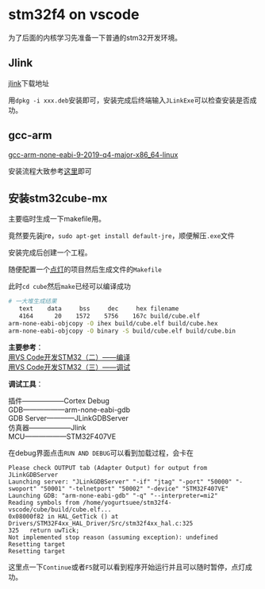 # stm32f4 on vscode

为了后面的内核学习先准备一下普通的stm32开发环境。
 
## Jlink

[jlink](https://www.segger.com/downloads/jlink#J-LinkSoftwareAndDocumentationPackBeta)下载地址

用`dpkg -i xxx.deb`安装即可，安装完成后终端输入`JLinkExe`可以检查安装是否成功。

## gcc-arm

[gcc-arm-none-eabi-9-2019-q4-major-x86_64-linux](https://developer.arm.com/tools-and-software/open-source-software/developer-tools/gnu-toolchain/gnu-rm/downloads)

安装流程大致参考[这里](https://www.cnblogs.com/fymeng/p/11637642.html)即可

## 安装stm32cube-mx

主要临时生成一下makefile用。

竟然要先装jre，`sudo apt-get install default-jre`，顺便解压`.exe`文件

安装完成后创建一个工程。

随便配置一个[点灯](https://blog.csdn.net/Aa_lihua/article/details/88087202)的项目然后生成文件的`Makefile`

此时`cd cube`然后`make`已经可以编译成功

```bash
# 一大堆生成结果
   text    data     bss     dec     hex filename
   4164      20    1572    5756    167c build/cube.elf
arm-none-eabi-objcopy -O ihex build/cube.elf build/cube.hex
arm-none-eabi-objcopy -O binary -S build/cube.elf build/cube.bin
```

**主要参考**：  
[用VS Code开发STM32（二）——编译](https://zhuanlan.zhihu.com/p/61538230)  
[用VS Code开发STM32（三）——调试](https://zhuanlan.zhihu.com/p/61541590)  

**调试工具**：  

插件——————Cortex Debug  
GDB——————arm-none-eabi-gdb  
GDB Server————JLinkGDBServer  
仿真器——————Jlink  
MCU——————STM32F407VE  

在debug界面点击`RUN AND DEBUG`可以看到加载过程，会卡在

```
Please check OUTPUT tab (Adapter Output) for output from JLinkGDBServer
Launching server: "JLinkGDBServer" "-if" "jtag" "-port" "50000" "-swoport" "50001" "-telnetport" "50002" "-device" "STM32F407VE"
Launching GDB: "arm-none-eabi-gdb" "-q" "--interpreter=mi2"
Reading symbols from /home/yogurtsuee/stm32f4-vscode/cube/build/cube.elf...
0x08000f82 in HAL_GetTick () at Drivers/STM32F4xx_HAL_Driver/Src/stm32f4xx_hal.c:325
325	  return uwTick;
Not implemented stop reason (assuming exception): undefined
Resetting target
Resetting target
```

这里点一下`Continue`或者`F5`就可以看到程序开始运行并且可以随时暂停，点灯成功。


